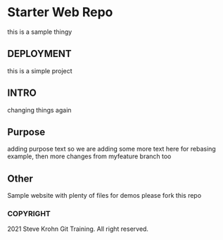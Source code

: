 # Starter Web Repo
this is a sample thingy
## DEPLOYMENT
this is a simple project
## INTRO
changing things again
## Purpose
adding purpose text so we are adding some more text here for rebasing example, then more changes from myfeature branch too
## Other
Sample website with plenty of files for demos
please fork this repo
### COPYRIGHT 

2021 Steve Krohn Git Training. All right reserved.
